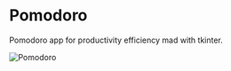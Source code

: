 # Pomodoro
Pomodoro app for productivity efficiency mad with tkinter.

![Pomodoro](https://user-images.githubusercontent.com/64991182/115315647-20846280-a14e-11eb-9193-ed0cde776ea6.jpeg)
